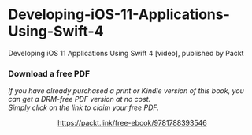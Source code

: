 # Developing-iOS-11-Applications-Using-Swift-4
Developing iOS 11 Applications Using Swift 4 [video], published by Packt
### Download a free PDF

 <i>If you have already purchased a print or Kindle version of this book, you can get a DRM-free PDF version at no cost.<br>Simply click on the link to claim your free PDF.</i>
<p align="center"> <a href="https://packt.link/free-ebook/9781788393546">https://packt.link/free-ebook/9781788393546 </a> </p>